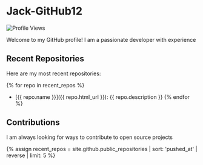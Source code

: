 # Jack-GitHub12

![Profile Views](https://komarev.com/ghpvc/?username=Jack-GitHub12)

Welcome to my GitHub profile! I am a passionate developer with experience

## Recent Repositories

Here are my most recent repositories:

{% for repo in recent_repos %}
- [{{ repo.name }}]({{ repo.html_url }}): {{ repo.description }}
{% endfor %}

## Contributions

I am always looking for ways to contribute to open source projects

{% assign recent_repos = site.github.public_repositories | sort: 'pushed_at' | reverse | limit: 5 %}
